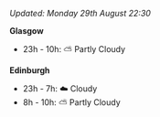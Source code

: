 *Updated: Monday 29th August 22:30*

**Glasgow**

* 23h - 10h: :partly_sunny: Partly Cloudy

**Edinburgh**

* 23h - 7h: :cloud: Cloudy
* 8h - 10h: :partly_sunny: Partly Cloudy
